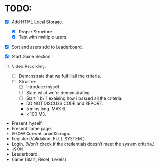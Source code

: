 # TODO:
- [x] Add HTML Local Storage.
    - [x] Proper Structure.
    - [x] Test with multiple users.

- [x] Sort and users add to Leaderboard.

- [x] Start Game Section.
    
- [ ] Video Recording.
    - [ ] Demonstrate that we fulfill all the criteria.
    - [ ] Structre:
        - [ ] Introduce myself.
        - [ ] State what we're demonstrating.
        - [ ] Start 1 by 1 exaining how i passed all the criteria.
        - DO NOT DISCUSS CODE and REPORT.
        - 5 mins long. MAX 6.
        - < 100 MB.

- Present myself.
- Present home page.
- SHOW Current LocalStorage. 
- Register (Validation, FULL SYSTEM.)
- Login. (Won't check if the credentials doesn't meet the system criteria.)
- JSON
- Leaderboard.
- Game (Start, Reset, Levels)